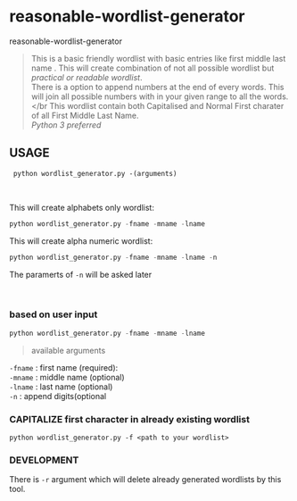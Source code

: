 # reasonable-wordlist-generator
reasonable-wordlist-generator 
> This is a basic friendly wordlist with basic entries like first middle last name . This will create combination of not all possible wordlist but *practical or readable wordlist*.</br>
> There is a option to append numbers at the end of every words. This will join all possible numbers with in your given range to all the words.</br
> This wordlist contain both Capitalised and Normal First charater of all First Middle Last Name.</br>
>_Python 3 preferred_

## USAGE


```
 python wordlist_generator.py -(arguments)
```
</br>

This will create alphabets only wordlist:
```python
python wordlist_generator.py -fname -mname -lname
```

This will create alpha numeric wordlist:

```python
python wordlist_generator.py -fname -mname -lname -n
````
The paramerts of `-n` will be asked later

</br>

### based on user input 

```python
python wordlist_generator.py -fname -mname -lname
```
>available arguments 

`-fname` : first name (required): <br/>
`-mname` : middle name (optional) <br/>
`-lname` : last name (optional) <br/>
`-n`     : append digits(optional

### CAPITALIZE first character in already existing wordlist
`python wordlist_generator.py -f <path to your wordlist>`

### DEVELOPMENT
There is `-r` argument which will delete already generated wordlists by this tool.
